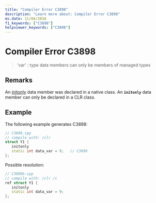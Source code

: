 ```yaml
---
title: "Compiler Error C3898"
description: "Learn more about: Compiler Error C3898"
ms.date: 11/04/2016
f1_keywords: ["C3898"]
helpviewer_keywords: ["C3898"]
---
```

# Compiler Error C3898

> 'var' : type data members can only be members of managed types

## Remarks

An [initonly](../../dotnet/initonly-cpp-cli.md) data member was declared in a native class.  An **`initonly`** data member can only be declared in a CLR class.

## Example

The following example generates C3898:

```cpp
// C3898.cpp
// compile with: /clr
struct Y1 {
   initonly
   static int data_var = 9;   // C3898
};
```

Possible resolution:

```cpp
// C3898b.cpp
// compile with: /clr /c
ref struct Y1 {
   initonly
   static int data_var = 9;
};
```
